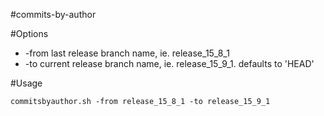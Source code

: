 #commits-by-author

#Options
 * -from <arg>   last release branch name, ie. release_15_8_1
 * -to <arg>     current release branch name, ie. release_15_9_1.  defaults
               to 'HEAD'

#Usage
```
commitsbyauthor.sh -from release_15_8_1 -to release_15_9_1
```